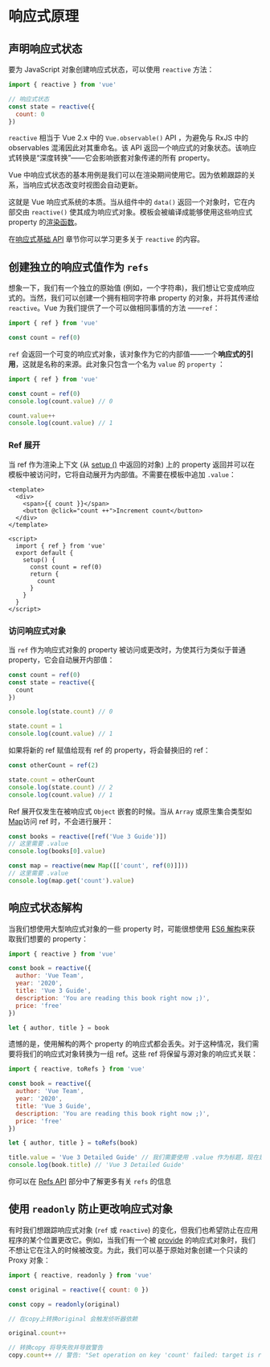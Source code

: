 # 响应式原理

## 声明响应式状态

要为 JavaScript 对象创建响应式状态，可以使用 `reactive` 方法：

```js
import { reactive } from 'vue'

// 响应式状态
const state = reactive({
  count: 0
})
```

`reactive` 相当于 Vue 2.x 中的 `Vue.observable()` API ，为避免与 RxJS 中的 observables 混淆因此对其重命名。该 API 返回一个响应式的对象状态。该响应式转换是“深度转换”——它会影响嵌套对象传递的所有 property。

Vue 中响应式状态的基本用例是我们可以在渲染期间使用它。因为依赖跟踪的关系，当响应式状态改变时视图会自动更新。

这就是 Vue 响应式系统的本质。当从组件中的 `data()` 返回一个对象时，它在内部交由 `reactive()` 使其成为响应式对象。模板会被编译成能够使用这些响应式 property 的[渲染函数](render-function.html)。

在[响应式基础 API](../api/basic-reactivity.html) 章节你可以学习更多关于 `reactive` 的内容。

## 创建独立的响应式值作为 `refs`

想象一下，我们有一个独立的原始值 (例如，一个字符串)，我们想让它变成响应式的。当然，我们可以创建一个拥有相同字符串 property 的对象，并将其传递给 `reactive`。Vue 为我们提供了一个可以做相同事情的方法 ——`ref`：

```js
import { ref } from 'vue'

const count = ref(0)
```

`ref` 会返回一个可变的响应式对象，该对象作为它的内部值——一个**响应式的引用**，这就是名称的来源。此对象只包含一个名为 `value` 的 `property` ：

```js
import { ref } from 'vue'

const count = ref(0)
console.log(count.value) // 0

count.value++
console.log(count.value) // 1
```

### Ref 展开

当 ref 作为渲染上下文 (从 [setup ()](composition-api-setup.html) 中返回的对象) 上的 property 返回并可以在模板中被访问时，它将自动展开为内部值。不需要在模板中追加 `.value`：

```vue-html
<template>
  <div>
    <span>{{ count }}</span>
    <button @click="count ++">Increment count</button>
  </div>
</template>

<script>
  import { ref } from 'vue'
  export default {
    setup() {
      const count = ref(0)
      return {
        count
      }
    }
  }
</script>
```

### 访问响应式对象

当 `ref` 作为响应式对象的 property 被访问或更改时，为使其行为类似于普通 property，它会自动展开内部值：

```js
const count = ref(0)
const state = reactive({
  count
})

console.log(state.count) // 0

state.count = 1
console.log(count.value) // 1
```

如果将新的 ref 赋值给现有 ref 的 property，将会替换旧的 ref：

```js
const otherCount = ref(2)

state.count = otherCount
console.log(state.count) // 2
console.log(count.value) // 1
```

Ref 展开仅发生在被响应式 `Object` 嵌套的时候。当从 `Array` 或原生集合类型如 [Map](https://developer.mozilla.org/en-US/docs/Web/JavaScript/Reference/Global_Objects/Map)访问 ref 时，不会进行展开：


```js
const books = reactive([ref('Vue 3 Guide')])
// 这里需要 .value
console.log(books[0].value)

const map = reactive(new Map([['count', ref(0)]]))
// 这里需要 .value
console.log(map.get('count').value)
```


## 响应式状态解构

当我们想使用大型响应式对象的一些 property 时，可能很想使用 [ES6 解构](https://developer.mozilla.org/en-US/docs/Web/JavaScript/Reference/Operators/Destructuring_assignment)来获取我们想要的 property：

```js
import { reactive } from 'vue'

const book = reactive({
  author: 'Vue Team',
  year: '2020',
  title: 'Vue 3 Guide',
  description: 'You are reading this book right now ;)',
  price: 'free'
})

let { author, title } = book
```

遗憾的是，使用解构的两个 property 的响应式都会丢失。对于这种情况，我们需要将我们的响应式对象转换为一组 ref。这些 ref 将保留与源对象的响应式关联：

```js
import { reactive, toRefs } from 'vue'

const book = reactive({
  author: 'Vue Team',
  year: '2020',
  title: 'Vue 3 Guide',
  description: 'You are reading this book right now ;)',
  price: 'free'
})

let { author, title } = toRefs(book)

title.value = 'Vue 3 Detailed Guide' // 我们需要使用 .value 作为标题，现在是 ref
console.log(book.title) // 'Vue 3 Detailed Guide'
```

你可以在 [Refs API](../api/refs-api.html#ref) 部分中了解更多有关 `refs` 的信息

## 使用 `readonly` 防止更改响应式对象

有时我们想跟踪响应式对象 (`ref` 或 `reactive`) 的变化，但我们也希望防止在应用程序的某个位置更改它。例如，当我们有一个被 [provide](component-provide-inject.html) 的响应式对象时，我们不想让它在注入的时候被改变。为此，我们可以基于原始对象创建一个只读的 Proxy 对象：

```js
import { reactive, readonly } from 'vue'

const original = reactive({ count: 0 })

const copy = readonly(original)

// 在copy上转换original 会触发侦听器依赖

original.count++

// 转换copy 将导失败并导致警告
copy.count++ // 警告: "Set operation on key 'count' failed: target is readonly."
```
